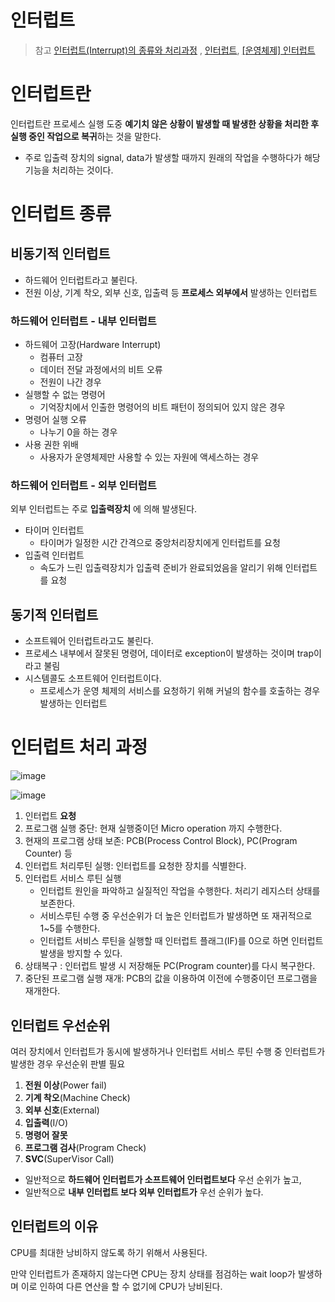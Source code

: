 # 인터럽트
> 참고 [인터럽트(Interrupt)의 종류와 처리과정](https://oizys.tistory.com/4) , [인터럽트](https://itwiki.kr/w/%EC%9D%B8%ED%84%B0%EB%9F%BD%ED%8A%B8), [[운영체제] 인터럽트
](https://velog.io/@yeunjoo121/%EC%9A%B4%EC%98%81%EC%B2%B4%EC%A0%9C-%EC%9D%B8%ED%84%B0%EB%9F%BD%ED%8A%B8)
# 인터럽트란

인터럽트란 프로세스 실행 도중 **예기치 않은 상황이 발생할 때 발생한 상황을 처리한 후 실행 중인 작업으로 복귀**하는 것을 말한다.

- 주로 입출력 장치의 signal, data가 발생할 때까지 원래의 작업을 수행하다가 해당 기능을 처리하는 것이다.

# 인터럽트 종류

## 비동기적 인터럽트

- 하드웨어 인터럽트라고 불린다.
- 전원 이상, 기계 착오, 외부 신호, 입출력 등 **프로세스 외부에서** 발생하는 인터럽트

### 하드웨어 인터럽트 - 내부 인터럽트

- 하드웨어 고장(Hardware Interrupt)
    - 컴퓨터 고장
    - 데이터 전달 과정에서의 비트 오류
    - 전원이 나간 경우
- 실행할 수 없는 명령어
    - 기억장치에서 인출한 명령어의 비트 패턴이 정의되어 있지 않은 경우
- 명령어 실행 오류
    - 나누기 0을 하는 경우
- 사용 권한 위배
    - 사용자가 운영체제만 사용할 수 있는 자원에 액세스하는 경우

### 하드웨어 인터럽트 - 외부 인터럽트

외부 인터럽트는 주로 **입출력장치** 에 의해 발생된다.

- 타이머 인터럽트
    - 타이머가 일정한 시간 간격으로 중앙처리장치에게 인터럽트를 요청
- 입출력 인터럽트
    - 속도가 느린 입출력장치가 입출력 준비가 완료되었음을 알리기 위해 인터럽트를 요청

## 동기적 인터럽트

- 소프트웨어 인터럽트라고도 불린다.
- 프로세스 내부에서 잘못된 명령어, 데이터로 exception이 발생하는 것이며 trap이라고 불림
- 시스템콜도 소프트웨어 인터럽트이다.
    - 프로세스가 운영 체제의 서비스를 요청하기 위해 커널의 함수를 호출하는 경우 발생하는 인터럽트

# 인터럽트 처리 과정

![image](https://github.com/everyware-ie/CS/assets/102847513/4aa89b01-b5cf-4b38-9786-85db9d36f841)

![image](https://github.com/everyware-ie/CS/assets/102847513/e595fe0c-0b08-4243-93a8-a764f93711b4)

1. 인터럽트 **요청**
2. 프로그램 실행 중단: 현재 실행중이던 Micro operation 까지 수행한다.
3. 현재의 프로그램 상태 보존: PCB(Process Control Block), PC(Program Counter) 등
4. 인터럽트 처리루틴 실행: 인터럽트를 요청한 장치를 식별한다.
5. 인터럽트 서비스 루틴 실행
    - 인터럽트 원인을 파악하고 실질적인 작업을 수행한다. 처리기 레지스터 상태를 보존한다.
    - 서비스루틴 수행 중 우선순위가 더 높은 인터럽트가 발생하면 또 재귀적으로 1~5를 수행한다.
    - 인터럽트 서비스 루틴을 실행할 때 인터럽트 플래그(IF)를 0으로 하면 인터럽트 발생을 방지할 수 있다.
6. 상태복구 : 인터럽트 발생 시 저장해둔 PC(Program counter)를 다시 복구한다.
7. 중단된 프로그램 실행 재개: PCB의 값을 이용하여 이전에 수행중이던 프로그램을 재개한다.

## 인터럽트 우선순위

여러 장치에서 인터럽트가 동시에 발생하거나 인터럽트 서비스 루틴 수행 중 인터럽트가 발생한 경우 우선순위 판별 필요

1. **전원 이상**(Power fail)
2. **기계 착오**(Machine Check)
3. **외부 신호**(External)
4. **입출력**(I/O)
5. **명령어 잘못**
6. **프로그램 검사**(Program Check)
7. **SVC**(SuperVisor Call)
- 일반적으로 **하드웨어 인터럽트가 소프트웨어 인터럽트보다** 우선 순위가 높고,
- 일반적으로 **내부 인터럽트 보다 외부 인터럽트가** 우선 순위가 높다.

## 인터럽트의 이유

CPU를 최대한 낭비하지 않도록 하기 위해서 사용된다. 

만약 인터럽트가 존재하지 않는다면 CPU는 장치 상태를 점검하는 wait loop가 발생하며 이로 인하여 다른 연산을 할 수 없기에 CPU가 낭비된다.
